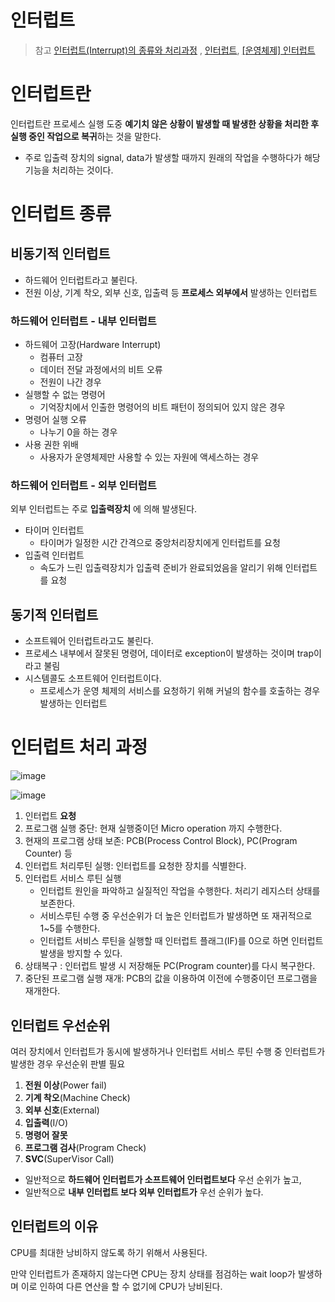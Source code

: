 # 인터럽트
> 참고 [인터럽트(Interrupt)의 종류와 처리과정](https://oizys.tistory.com/4) , [인터럽트](https://itwiki.kr/w/%EC%9D%B8%ED%84%B0%EB%9F%BD%ED%8A%B8), [[운영체제] 인터럽트
](https://velog.io/@yeunjoo121/%EC%9A%B4%EC%98%81%EC%B2%B4%EC%A0%9C-%EC%9D%B8%ED%84%B0%EB%9F%BD%ED%8A%B8)
# 인터럽트란

인터럽트란 프로세스 실행 도중 **예기치 않은 상황이 발생할 때 발생한 상황을 처리한 후 실행 중인 작업으로 복귀**하는 것을 말한다.

- 주로 입출력 장치의 signal, data가 발생할 때까지 원래의 작업을 수행하다가 해당 기능을 처리하는 것이다.

# 인터럽트 종류

## 비동기적 인터럽트

- 하드웨어 인터럽트라고 불린다.
- 전원 이상, 기계 착오, 외부 신호, 입출력 등 **프로세스 외부에서** 발생하는 인터럽트

### 하드웨어 인터럽트 - 내부 인터럽트

- 하드웨어 고장(Hardware Interrupt)
    - 컴퓨터 고장
    - 데이터 전달 과정에서의 비트 오류
    - 전원이 나간 경우
- 실행할 수 없는 명령어
    - 기억장치에서 인출한 명령어의 비트 패턴이 정의되어 있지 않은 경우
- 명령어 실행 오류
    - 나누기 0을 하는 경우
- 사용 권한 위배
    - 사용자가 운영체제만 사용할 수 있는 자원에 액세스하는 경우

### 하드웨어 인터럽트 - 외부 인터럽트

외부 인터럽트는 주로 **입출력장치** 에 의해 발생된다.

- 타이머 인터럽트
    - 타이머가 일정한 시간 간격으로 중앙처리장치에게 인터럽트를 요청
- 입출력 인터럽트
    - 속도가 느린 입출력장치가 입출력 준비가 완료되었음을 알리기 위해 인터럽트를 요청

## 동기적 인터럽트

- 소프트웨어 인터럽트라고도 불린다.
- 프로세스 내부에서 잘못된 명령어, 데이터로 exception이 발생하는 것이며 trap이라고 불림
- 시스템콜도 소프트웨어 인터럽트이다.
    - 프로세스가 운영 체제의 서비스를 요청하기 위해 커널의 함수를 호출하는 경우 발생하는 인터럽트

# 인터럽트 처리 과정

![image](https://github.com/everyware-ie/CS/assets/102847513/4aa89b01-b5cf-4b38-9786-85db9d36f841)

![image](https://github.com/everyware-ie/CS/assets/102847513/e595fe0c-0b08-4243-93a8-a764f93711b4)

1. 인터럽트 **요청**
2. 프로그램 실행 중단: 현재 실행중이던 Micro operation 까지 수행한다.
3. 현재의 프로그램 상태 보존: PCB(Process Control Block), PC(Program Counter) 등
4. 인터럽트 처리루틴 실행: 인터럽트를 요청한 장치를 식별한다.
5. 인터럽트 서비스 루틴 실행
    - 인터럽트 원인을 파악하고 실질적인 작업을 수행한다. 처리기 레지스터 상태를 보존한다.
    - 서비스루틴 수행 중 우선순위가 더 높은 인터럽트가 발생하면 또 재귀적으로 1~5를 수행한다.
    - 인터럽트 서비스 루틴을 실행할 때 인터럽트 플래그(IF)를 0으로 하면 인터럽트 발생을 방지할 수 있다.
6. 상태복구 : 인터럽트 발생 시 저장해둔 PC(Program counter)를 다시 복구한다.
7. 중단된 프로그램 실행 재개: PCB의 값을 이용하여 이전에 수행중이던 프로그램을 재개한다.

## 인터럽트 우선순위

여러 장치에서 인터럽트가 동시에 발생하거나 인터럽트 서비스 루틴 수행 중 인터럽트가 발생한 경우 우선순위 판별 필요

1. **전원 이상**(Power fail)
2. **기계 착오**(Machine Check)
3. **외부 신호**(External)
4. **입출력**(I/O)
5. **명령어 잘못**
6. **프로그램 검사**(Program Check)
7. **SVC**(SuperVisor Call)
- 일반적으로 **하드웨어 인터럽트가 소프트웨어 인터럽트보다** 우선 순위가 높고,
- 일반적으로 **내부 인터럽트 보다 외부 인터럽트가** 우선 순위가 높다.

## 인터럽트의 이유

CPU를 최대한 낭비하지 않도록 하기 위해서 사용된다. 

만약 인터럽트가 존재하지 않는다면 CPU는 장치 상태를 점검하는 wait loop가 발생하며 이로 인하여 다른 연산을 할 수 없기에 CPU가 낭비된다.
